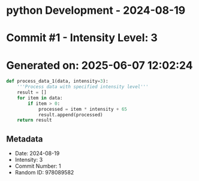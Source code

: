 ﻿# python Development - 2024-08-19
# Commit #1 - Intensity Level: 3
# Generated on: 2025-06-07 12:02:24
```python
def process_data_1(data, intensity=3):
    '''Process data with specified intensity level'''
    result = []
    for item in data:
        if item > 0:
            processed = item * intensity + 65
            result.append(processed)
    return result
```
## Metadata
- Date: 2024-08-19
- Intensity: 3
- Commit Number: 1
- Random ID: 978089582
